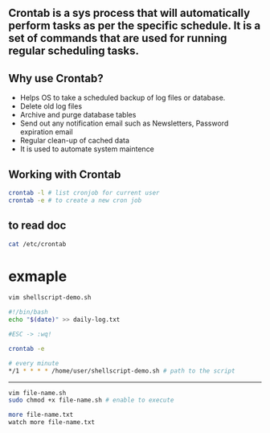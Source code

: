 ## Crontab is a sys process that will automatically perform tasks as per the specific schedule. It is a set of commands that are used for running regular scheduling tasks.

## Why use Crontab?
- Helps OS to take a scheduled backup of log files or database.
- Delete old log files
- Archive and purge database tables
- Send out any notification email such as Newsletters, Password expiration email
- Regular clean-up of cached data
- It is used to automate system maintence 

## Working with Crontab

```bash
crontab -l # list cronjob for current user 
crontab -e # to create a new cron job

```

## to read doc
```bash
cat /etc/crontab 
```

# exmaple
```bash
vim shellscript-demo.sh

#!/bin/bash
echo "$(date)" >> daily-log.txt

#ESC -> :wq!

crontab -e

# every minute
*/1 * * * * /home/user/shellscript-demo.sh # path to the script
```
___________________________________________________________

```bash
vim file-name.sh
sudo chmod +x file-name.sh # enable to execute 

more file-name.txt
watch more file-name.txt
```

